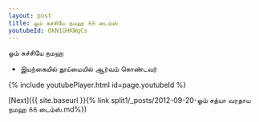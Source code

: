 ```yaml
---
layout: post
title: ஓம் சுச்சியே நமஹ ௧௧ டைம்ஸ்
youtubeId: OkN1GHKWqCs
---
```

 
 
 ஓம் சுச்சியே நமஹ  
 
 -  இயற்கையில் தூய்மையில் ஆர்வம் கொண்டவர் 
 
  
 
  
 
 
 
 
 
 


{% include youtubePlayer.html id=page.youtubeId %}
 
[Next]({{ site.baseurl }}{% link  split1/_posts/2012-09-20-ஓம் சத்யா வரதாய நமஹ ௧௧ டைம்ஸ்.md%})
 
